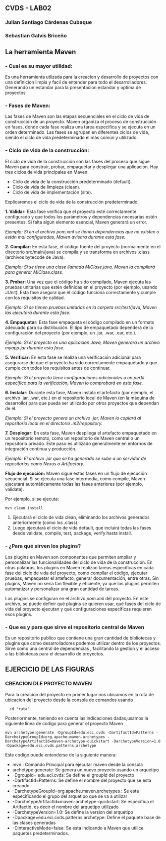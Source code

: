 ## CVDS - LAB02
### Julian Santiago Cárdenas Cubaque
### Sebastian Galvis Briceño


## La herramienta Maven

### - Cual es su mayor utilidad: 
Es una herramienta utlizada para la creacion y desarrollo de proyectos con una definicion 
limpia y facil de entender para todo el desarrolladores. Generando un estandar para la presentacion
estandar y optima de proyectos

### - Fases de Maven:
Las fases de Maven son las etapas secuenciales en el ciclo de vida de construcción de un proyecto. Maven organiza el proceso de construcción en fases, donde cada fase realiza una tarea específica y se ejecuta en un orden determinado. Las fases se agrupan en diferentes ciclos de vida, siendo el ciclo de vida predeterminado el más común y utilizado.

### - Ciclo de vida de la construcción:
El ciclo de vida de la construcción son las fases del proceso que sigue Maven para construir, probar, empaquetar y desplegar una aplicación.
Hay tres ciclos de vida principales en Maven:
- Ciclo de vida de la construcción predeterminado (default).
- Ciclo de vida de limpieza (clean).
- Ciclo de vida de implementación (site).

Explicaremos el ciclo de vida de la construcción predeterminado.

**1. Validar:**
Esta fase verifica que el proyecto esté correctamente configurado y que todos los parámetros y dependencias necesarias estén presentes. Si falta algún elemento esencial, Maven generará un error.

_Ejemplo: Si en el archivo pom.xml se tienen dependencias que no existen o están mal configuradas, Maven avisará durante esta fase._

**2. Compilar:**
En esta fase, el código fuente del proyecto (normalmente en el directorio src/main/java) se compila y se transforma en archivos .class (archivos bytecode de Java).

_Ejemplo: Si se tiene una clase llamada MiClase.java, Maven la compilará para generar MiClase.class._

**3. Probar:**
Una vez que el código ha sido compilado, Maven ejecuta las pruebas unitarias que estén definidas en el proyecto (por ejemplo, usando JUnit). Esta fase asegura que el código funciona correctamente y cumple con los requisitos de calidad.

_Ejemplo: Si se tienen pruebas unitarias en la carpeta src/test/java, Maven las ejecutará durante esta fase._

**4. Empaquetar:**
Esta fase empaqueta el código compilado en un formato adecuado para su distribución. El tipo de empaquetado dependerá de la configuración del proyecto (por ejemplo, un .jar, .war, .ear, etc.).

_Ejemplo: Si el proyecto es una aplicación Java, Maven generará un archivo myapp.jar durante esta fase._

**5. Verificar:** 
En esta fase se realiza una verificación adicional para asegurarse de que el proyecto ha sido correctamente empaquetado y que cumple con todos los requisitos antes de continuar.

_Ejemplo: Si el proyecto tiene configuraciones adicionales o un perfil específico para la verificación, Maven lo comprobará en esta fase._

**6. Instalar:**
Durante esta fase, Maven instala el artefacto (por ejemplo, el archivo .jar, .war, etc.) en el repositorio local de Maven (en la máquina de desarrollo) para que pueda ser utilizado por otros proyectos que dependan de él.

_Ejemplo: Si el proyecto genera un archivo .jar, Maven lo copiará al repositorio local en el directorio .m2/repository._

**7. Desplegar:**
En esta fase, Maven despliega el artefacto empaquetado en un repositorio remoto, como un repositorio de Maven central o un repositorio privado. Este paso es utilizado generalmente en entornos de integración continua y producción.

_Ejemplo: El archivo .jar que se ha generado se sube a un servidor de repositorios como Nexus o Artifactory._

**Flujo de ejecución:**
Maven sigue estas fases en un flujo de ejecución secuencial. Si se ejecuta una fase intermedia, como compile, Maven ejecutará automáticamente todas las fases anteriores (por ejemplo, validate). 

Por ejemplo, si se ejecuta:
```bash
mvn clean install
```

1. Ejecutará el ciclo de vida clean, eliminando los archivos generados anteriormente (como los .class).
2. Luego ejecutará el ciclo de vida default, que incluirá todas las fases desde validate, compile, test, package, verify hasta install.

### - ¿Para qué sirven los plugins?
Los plugins en Maven son componentes que permiten ampliar y personalizar las funcionalidades del ciclo de vida de la construcción. En otras palabras, los plugins en Maven realizan tareas específicas en cada fase del ciclo de vida del proyecto, como compilar el código, ejecutar pruebas, empaquetar el artefacto, generar documentación, entre otras. Sin plugins, Maven no sería tan flexible y eficiente, ya que los plugins permiten automatizar y personalizar una gran cantidad de tareas.

Los plugins se configuran en el archivo _pom.xml_ del proyecto. En este archivo, se puede definir qué plugins se quieren usar, qué fases del ciclo de vida del proyecto ejecutan y qué configuraciones específicas requieren esos plugins.

### - Que es y para que sirve el repositorio central de Maven
Es un repositorio publico que contiene una gran cantidad de bibliotecas y plugins que como desarrolladores podemos utilizar dentro de los proyectos.
Sirve como una central de dependencias , facilitando la gestion y el acceso a las bibliotecas para el desarrollo de proyectos.


## EJERCICIO DE LAS FIGURAS
### CREACION DLE PROYECTO MAVEN

Para la creacion del proyecto en primer lugar nos ubicamos en la ruta de ubicacion del proyecto desde
la consola de comandos usando 

```git
  cd "ruta"
```

Posteriormente, teniendo en cuenta las indicaciones dadas,usamos la siguiente linea de codigo para generar el proyecto Maven

```
mvn archetype:generate -DgroupId=edu.eci.cvds -DartifactId=Patterns -DarchetypeGroupId=org.apache.maven.archetypes -DarchetypeArtifactId=maven-archetype-quickstart -DarchetypeVersion=1.0 -Dpackage=edu.eci.cvds.patterns.archetype
```

Este codigo puede entenderse de la siguiente manera:
  - mvn : Comando Principal para ejecutar maven desde la consola
  - archetype:generate: Se genera un nuevo proyecto usando un arquetipo
  - -DgroupId= edu.eci.cvds: Se define el groupId del proyecto
  - -DartifactId=Patterns: Se define el nombre del proyecto que se esta creando 
  - -DarchetypeGroupId=org.apache.maven.archetypes : Se esta especificando el grupo del arquetipo que se va a utilizar
  - -DarchetypeArtifactId=maven-archetype-quickstart: Se especifica el ArtifactId, es decir el nombre del arquetipo utilizado
  - -DarchetypeVersion=1.0: Se define la version del arquetipo
  - -Dpackage=edu.eci.cvds.patterns.archetype: Define el paquete base de las clases generadas
  - -DinteractiveMode=false: Se esta indicando a Maven que utilice paquetes predeterminados.

